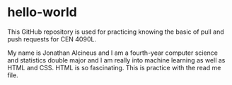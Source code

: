 # hello-world
This GitHub repository is used for practicing knowing the basic of pull and push requests for CEN 4090L.

My name is Jonathan Alcineus and I am a fourth-year computer science and statistics double major and I am really into machine learning as well as HTML and CSS. HTML is so fascinating. This is practice with the read me file.
